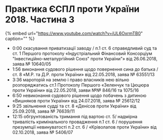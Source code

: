 # Практика ЄСПЛ проти України 2018. Частина 3

{% embed url="https://www.youtube.com/watch?v=iUL6OxrmTB0" caption="" %}

* 0:00 скасування приватизації заводу / п.1 ст. 6 справедливий суд та ст. 1 Першого протоколу «Індустріальний Фінансовий Консорціум "Інвестиційно-металургійний Союз" проти України"» від 26.06.2018, заява № 10640/05
* 1:56 виконання судового рішення щодо повернення сина до батька / ст. 8 «М.Р. та Д.Р. проти України» від 22.05.2018, заява № 63551/13
* 3:36 мароторій на землю і право власників нею вільно розпоряджатись ст.1 Протоколу Першого «Зеленчук та Цюцюра проти України» від 22.05.2018, заяви №№ 846/16 та 1075/16
* 6:50 невиконання судового рішення щодо побачень з дитиною «Вишняков проти України» від 24.07.2018, заява № 25612/12
* 9:25 звільнення судді та ст. 8 «Денісов проти України» від 25.09.2018, заява № 76639/11
* 12:15 обгрунтованість тримання під вартою ст. 5/ надмірна тривалість кримінального провадження п.1 ст. 6 / порушення презумпції невинуватості п.2 ст. 6 / «Кріволапов проти України» від 02.10.2018, заява № 5406/07

